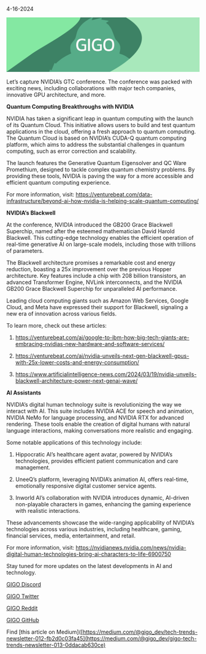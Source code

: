 4-16-2024

![Newsletter Banner](https://raw.githubusercontent.com/Gage-Technologies/blogs-gigo.dev/master/images/GIGO_newsletter_banner.png)

Let’s capture NVIDIA’s GTC conference. The conference was packed with exciting news, including collaborations with major tech companies, innovative GPU architecture, and more.

**Quantum Computing Breakthroughs with NVIDIA**

NVIDIA has taken a significant leap in quantum computing with the launch of its Quantum Cloud. This initiative allows users to build and test quantum applications in the cloud, offering a fresh approach to quantum computing. The Quantum Cloud is based on NVIDIA’s CUDA-Q quantum computing platform, which aims to address the substantial challenges in quantum computing, such as error correction and scalability.

The launch features the Generative Quantum Eigensolver and QC Ware Promethium, designed to tackle complex quantum chemistry problems. By providing these tools, NVIDIA is paving the way for a more accessible and efficient quantum computing experience.

For more information, visit: https://venturebeat.com/data-infrastructure/beyond-ai-how-nvidia-is-helping-scale-quantum-computing/

**NVIDIA’s Blackwell**

At the conference, NVIDIA introduced the GB200 Grace Blackwell Superchip, named after the esteemed mathematician David Harold Blackwell. This cutting-edge technology enables the efficient operation of real-time generative AI on large-scale models, including those with trillions of parameters.

The Blackwell architecture promises a remarkable cost and energy reduction, boasting a 25x improvement over the previous Hopper architecture. Key features include a chip with 208 billion transistors, an advanced Transformer Engine, NVLink interconnects, and the NVIDIA GB200 Grace Blackwell Superchip for unparalleled AI performance.

Leading cloud computing giants such as Amazon Web Services, Google Cloud, and Meta have expressed their support for Blackwell, signaling a new era of innovation across various fields.

To learn more, check out these articles:

1. https://venturebeat.com/ai/google-to-ibm-how-big-tech-giants-are-embracing-nvidias-new-hardware-and-software-services/
    
2. https://venturebeat.com/ai/nvidia-unveils-next-gen-blackwell-gpus-with-25x-lower-costs-and-energy-consumption/
    
3. https://www.artificialintelligence-news.com/2024/03/19/nvidia-unveils-blackwell-architecture-power-next-genai-wave/

**AI Assistants**

NVIDIA’s digital human technology suite is revolutionizing the way we interact with AI. This suite includes NVIDIA ACE for speech and animation, NVIDIA NeMo for language processing, and NVIDIA RTX for advanced rendering. These tools enable the creation of digital humans with natural language interactions, making conversations more realistic and engaging.

Some notable applications of this technology include:

1. Hippocratic AI’s healthcare agent avatar, powered by NVIDIA’s technologies, provides efficient patient communication and care management.
    
2. UneeQ’s platform, leveraging NVIDIA’s animation AI, offers real-time, emotionally responsive digital customer service agents.
    
3. Inworld AI’s collaboration with NVIDIA introduces dynamic, AI-driven non-playable characters in games, enhancing the gaming experience with realistic interactions.

These advancements showcase the wide-ranging applicability of NVIDIA’s technologies across various industries, including healthcare, gaming, financial services, media, entertainment, and retail.

For more information, visit: https://nvidianews.nvidia.com/news/nvidia-digital-human-technologies-bring-ai-characters-to-life-6900750

Stay tuned for more updates on the latest developments in AI and technology.

[GIGO Discord](https://discord.gg/learnprogramming)

[GIGO Twitter](https://twitter.com/gigo_dev)

[GIGO Reddit](https://www.reddit.com/r/gigodev/)

[GIGO GitHub](https://github.com/Gage-Technologies/gigo.dev)

Find [this article on Medium]([https://medium.com/@gigo_dev/tech-trends-newsletter-012-fb2d0c03fa45](https://medium.com/@gigo_dev/gigo-tech-trends-newsletter-013-0ddacab630ce)
